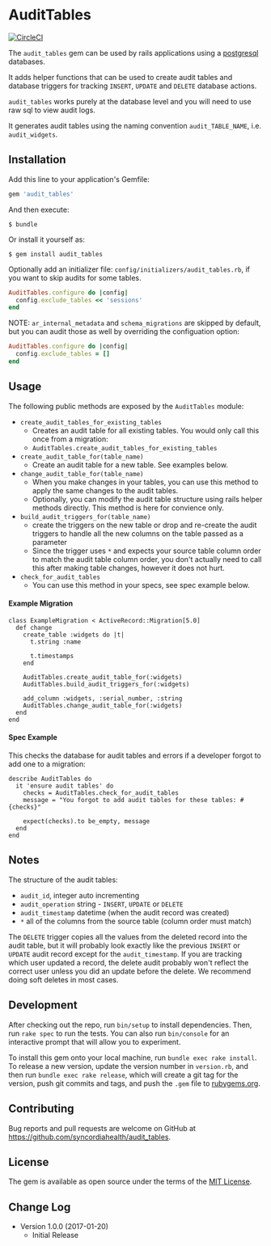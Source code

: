 # AuditTables

[![CircleCI](https://circleci.com/gh/syncordiahealth/audit_tables/tree/master.svg?style=shield)](https://circleci.com/gh/syncordiahealth/audit_tables/tree/master)

The `audit_tables` gem can be used by rails applications using a [postgresql](https://www.postgresql.org/) databases.

It adds helper functions that can be used to create audit tables and database triggers for tracking `INSERT`, `UPDATE` and `DELETE` database actions.

`audit_tables` works purely at the database level and you will need to use raw sql to view audit logs.

It generates audit tables using the naming convention `audit_TABLE_NAME`, i.e. `audit_widgets`.

## Installation

Add this line to your application's Gemfile:

```ruby
gem 'audit_tables'
```

And then execute:

    $ bundle

Or install it yourself as:

    $ gem install audit_tables

Optionally add an initializer file: `config/initializers/audit_tables.rb`, if you want to skip audits for some tables.

```ruby
AuditTables.configure do |config|
  config.exclude_tables << 'sessions'
end
```

NOTE: `ar_internal_metadata` and `schema_migrations` are skipped by default, but you can audit those as well by overriding the configuation option:

```ruby
AuditTables.configure do |config|
  config.exclude_tables = []
end
```

## Usage

The following public methods are exposed by the `AuditTables` module:

* `create_audit_tables_for_existing_tables`
  * Creates an audit table for all existing tables. You would only call this once from a migration:
  * `AuditTables.create_audit_tables_for_existing_tables`
* `create_audit_table_for(table_name)`
  * Create an audit table for a new table. See examples below.
* `change_audit_table_for(table_name)`
  * When you make changes in your tables, you can use this method to apply the same changes to the audit tables.
  * Optionally, you can modify the audit table structure using rails helper methods directly. This method is here for convience only.
* `build_audit_triggers_for(table_name)`
  * create the triggers on the new table or drop and re-create the audit triggers to handle all the new columns on the table passed as a parameter
  * Since the trigger uses `*` and expects your source table column order to match the audit table column order, you don't actually need to call this after making table changes, however it does not hurt.
* `check_for_audit_tables`
  * You can use this method in your specs, see spec example below.

#### Example Migration

```
class ExampleMigration < ActiveRecord::Migration[5.0]
  def change
    create_table :widgets do |t|
      t.string :name

      t.timestamps
    end

    AuditTables.create_audit_table_for(:widgets)
    AuditTables.build_audit_triggers_for(:widgets)

    add_column :widgets, :serial_number, :string
    AuditTables.change_audit_table_for(:widgets)
  end
end
```

#### Spec Example

This checks the database for audit tables and errors if a developer forgot to add one to a migration:

```
describe AuditTables do
  it 'ensure audit tables' do
    checks = AuditTables.check_for_audit_tables
    message = "You forgot to add audit tables for these tables: #{checks}"

    expect(checks).to be_empty, message
  end
end
```

## Notes

The structure of the audit tables:

* `audit_id`, integer auto incrementing
* `audit_operation` string - `INSERT`, `UPDATE` or `DELETE`
* `audit_timestamp` datetime (when the audit record was created)
* `*` all of the columns from the source table (column order must match)

The `DELETE` trigger copies all the values from the deleted record into the audit table, but it will probably look exactly like the previous `INSERT` or `UPDATE` audit record except for the `audit_timestamp`. If you are tracking which user updated a record, the delete audit probably won't reflect the correct user unless you did an update before the delete. We recommend doing soft deletes in most cases.

## Development

After checking out the repo, run `bin/setup` to install dependencies. Then, run `rake spec` to run the tests. You can also run `bin/console` for an interactive prompt that will allow you to experiment.

To install this gem onto your local machine, run `bundle exec rake install`. To release a new version, update the version number in `version.rb`, and then run `bundle exec rake release`, which will create a git tag for the version, push git commits and tags, and push the `.gem` file to [rubygems.org](https://rubygems.org).

## Contributing

Bug reports and pull requests are welcome on GitHub at https://github.com/syncordiahealth/audit_tables.


## License

The gem is available as open source under the terms of the [MIT License](http://opensource.org/licenses/MIT).

## Change Log

* Version 1.0.0 (2017-01-20)
  * Initial Release
